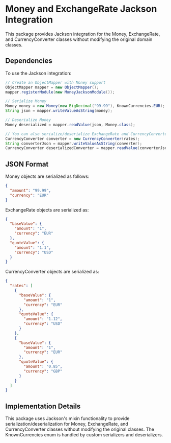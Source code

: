 # Money and ExchangeRate Jackson Integration

This package provides Jackson integration for the Money, ExchangeRate, and CurrencyConverter classes without modifying the original domain classes.

## Dependencies

To use the Jackson integration:

```java
// Create an ObjectMapper with Money support
ObjectMapper mapper = new ObjectMapper();
mapper.registerModule(new MoneyJacksonModule());

// Serialize Money
Money money = new Money(new BigDecimal("99.99"), KnownCurrencies.EUR);
String json = mapper.writeValueAsString(money);

// Deserialize Money
Money deserialized = mapper.readValue(json, Money.class);

// You can also serialize/deserialize ExchangeRate and CurrencyConverter
CurrencyConverter converter = new CurrencyConverter(rates);
String converterJson = mapper.writeValueAsString(converter);
CurrencyConverter deserializedConverter = mapper.readValue(converterJson, CurrencyConverter.class);
```

## JSON Format

Money objects are serialized as follows:

```json
{
  "amount": "99.99",
  "currency": "EUR"
}
```

ExchangeRate objects are serialized as:

```json
{
  "baseValue": {
    "amount": "1",
    "currency": "EUR"
  },
  "quoteValue": {
    "amount": "1.1",
    "currency": "USD"
  }
}
```

CurrencyConverter objects are serialized as:

```json
{
  "rates": [
    {
      "baseValue": {
        "amount": "1",
        "currency": "EUR"
      },
      "quoteValue": {
        "amount": "1.12",
        "currency": "USD"
      }
    },
    {
      "baseValue": {
        "amount": "1",
        "currency": "EUR"
      },
      "quoteValue": {
        "amount": "0.85",
        "currency": "GBP"
      }
    }
  ]
}
```

## Implementation Details

This package uses Jackson's mixin functionality to provide serialization/deserialization for Money, ExchangeRate, and CurrencyConverter classes without modifying the original classes. The KnownCurrencies enum is handled by custom serializers and deserializers. 